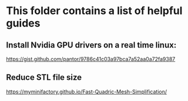 # This folder contains a list of helpful guides

## Install Nvidia GPU drivers on a real time linux:
https://gist.github.com/pantor/9786c41c03a97bca7a52aa0a72fa9387

## Reduce STL file size
https://myminifactory.github.io/Fast-Quadric-Mesh-Simplification/
